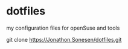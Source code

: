 # dotfiles
my configuration files for openSuse and tools

git clone https://Jonathon.Sonesen/dotfiles.git
